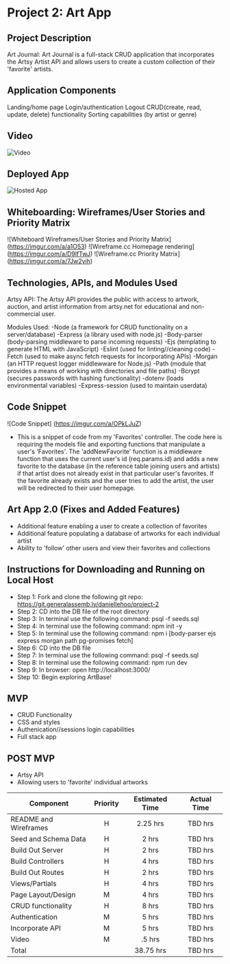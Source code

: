 # Project 2: Art App

## Project Description

Art Journal: Art Journal is a full-stack CRUD application that incorporates 
the Artsy Artist API and allows users to create a custom collection of 
their 'favorite' artists.

## Application Components

Landing/home page
Login/authentication
Logout
CRUD(create, read, update, delete) functionality
Sorting capabilities (by artist or genre)

## Video

![Video](https://vimeo.com/266235651)

## Deployed App
![Hosted App](https://artbasedb.herokuapp.com/)

## Whiteboarding: Wireframes/User Stories and Priority Matrix

![Whiteboard Wireframes/User Stories and Priority Matrix] (https://imgur.com/a/a1O53)
![Wireframe.cc Homepage rendering] (https://imgur.com/a/D9lfTwJ)
![Wireframe.cc Priority Matrix] (https://imgur.com/a/7Jw2yih)

## Technologies, APIs, and Modules Used

Artsy API: The Artsy API provides the public with access to artwork,
auction, and artist information from artsy.net for educational and
non-commercial user.

Modules Used:
-Node (a framework for CRUD functionality on a server/database)
-Express (a library used with node.js)
-Body-parser (body-parsing middleware to parse incoming requests)
-Ejs (templating to generate HTML with JavaScript)
-Eslint (used for linting//cleaning code)
-Fetch (used to make async fetch requests for incorporating APIs)
-Morgan (an HTTP request logger middlewware for Node.js)
-Path (module that provides a means of working with directories and file paths)
-Bcrypt (secures passwords with hashing functionality)
-dotenv (loads environmental variables)
-Express-session (used to maintain userdata)

## Code Snippet
![Code Snippet] (https://imgur.com/a/OPkLJuZ)
* This is a snippet of code from my 'Favorites' controller. 
The code here is requiring the models file and exporting functions that
manipulate a user's 'Favorites'. The 'addNewFavorite' function is a 
middleware function that uses the current user's id (req.params.id) and 
adds a new favorite to the database (in the reference table joining users 
and artists) if that artist does not already exist in that particular user's 
favorites. If the favorite already exists and the user tries to add the artist,
the user will be redirected to their user homepage.

## Art App 2.0 (Fixes and Added Features)
* Additional feature enabling a user to create a collection of favorites
* Additional feature populating a database of artworks for each individual artist
* Ability to 'follow' other users and view their favorites and collections

## Instructions for Downloading and Running on Local Host
* Step 1: Fork and clone the following git repo: https://git.generalassemb.ly/daniellehoo/project-2
* Step 2: CD into the DB file of the root directory
* Step 3: In terminal use the following command: psql -f seeds.sql
* Step 4: In terminal use the following command: npm init -y
* Step 5: In terminal use the following command: npm i [body-parser ejs express morgan path pg-promises fetch]
* Step 6: CD into the DB file
* Step 7: In terminal use the following command: psql -f seeds.sql
* Step 8: In terminal use the following command: npm run dev
* Step 9: In browser: open http://localhost:3000/
* Step 10: Begin exploring ArtBase!

## MVP

* CRUD Functionality
* CSS and styles
* Authenication//sessions login capabilities
* Full stack app

## POST MVP

* Artsy API
* Allowing users to 'favorite' individual artworks

| Component                 | Priority | Estimated Time | Actual Time |
| ---                       | :---:    |  :---:         | :---:       |
| README and Wireframes     | H        | 2.25 hrs       |  TBD hrs    | 
| Seed and Schema Data      | H        | 2 hrs          |  TBD hrs    | 
| Build Out Server          | H        | 2 hrs          |  TBD hrs    | 
| Build Controllers         | H        | 4 hrs          |  TBD hrs    | 
| Build Out Routes          | H        | 2 hrs          |  TBD hrs    | 
| Views/Partials            | H        | 4 hrs          |  TBD hrs    | 
| Page Layout/Design        | M        | 4 hrs          |  TBD hrs    |  
| CRUD functionality        | H        | 8 hrs          |  TBD hrs    |
| Authentication            | M        | 5 hrs          |  TBD hrs    | 
| Incorporate API           | M        | 5 hrs          |  TBD hrs    | 
| Video                     | M        | .5 hrs         |  TBD hrs    | 
| Total                     |          | 38.75 hrs      |  TBD hrs    | 
